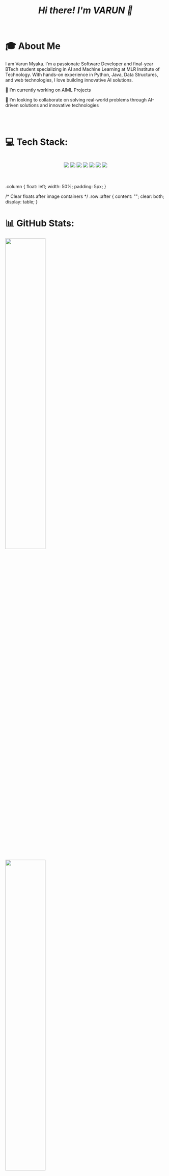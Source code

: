 <h1 align = "center"><i><b> Hi there! I'm VARUN 👋 </b></i></h1>
<br>

<h1>🎓 About Me</h1>
<p>I am Varun Myaka. I'm a passionate Software Developer and final-year BTech student specializing in AI and Machine Learning at MLR Institute of Technology. With hands-on experience in Python, Java, Data Structures, and web technologies, I love building innovative AI solutions.</p>

<p>🔭 I’m currently working on AIML Projects</p>
<p>👯 I’m looking to collaborate on solving real-world problems through AI-driven solutions and innovative technologies</p>


<br>
<br>


<h1> 💻 Tech Stack: </h1>
  <br>
<div align="center">
  <img src="https://img.shields.io/badge/java-%23ED8B00.svg?style=for-the-badge&logo=openjdk&logoColor=white" />
  <img src="https://img.shields.io/badge/python-3670A0?style=for-the-badge&logo=python&logoColor=ffdd54" />
  <img src="https://img.shields.io/badge/html5-%23E34F26.svg?style=for-the-badge&logo=html5&logoColor=white" />
  <img src="https://img.shields.io/badge/Matplotlib-%23ffffff.svg?style=for-the-badge&logo=Matplotlib&logoColor=black" />
  <img src="https://img.shields.io/badge/opencv-%23white.svg?style=for-the-badge&logo=opencv&logoColor=white" />
  <img src="https://img.shields.io/badge/numpy-%23013243.svg?style=for-the-badge&logo=numpy&logoColor=white" />
  <img src="https://img.shields.io/badge/pandas-%23150458.svg?style=for-the-badge&logo=pandas&logoColor=white" />
</div>


<br>
<br>

.column {
  float: left;
  width: 50%;
  padding: 5px;
}

/* Clear floats after image containers */
.row::after {
  content: "";
  clear: both;
  display: table;
}
<h1> 📊 GitHub Stats: </h1>
<div class="row">
  <div class="column">
    <img src="https://github-readme-streak-stats.herokuapp.com/?user=MVarun5&theme=dark&hide_border=false" style="width:50%">
  </div>
  <div class="column">
    <img src="https://github-readme-stats.vercel.app/api/top-langs/?username=MVarun5&theme=dark&hide_border=false&include_all_commits=false&count_private=false&layout=compact" style="width:50%">
  </div>
</div>

<br>
<br>


<summary><h2>GSSoC(24) Badges 🌟</h2></summary>
<div style='display:flex; align-items:center; gap: 10px;' align='center'>
  <a href="https://gssoc.girlscript.tech/leaderboard">
    <img src="https://raw.githubusercontent.com/GSSoC24/Postman-Challenge/main/docs/assets/Postman%20White.png" width="100px" height="100px" />
    <img src="https://raw.githubusercontent.com/GSSoC24/Postman-Challenge/main/docs/assets/1.png" width="100px" height="100px" />
    <img src="https://raw.githubusercontent.com/GSSoC24/Postman-Challenge/main/docs/assets/2.png" width="100px" height="100px" />
    <img src="https://raw.githubusercontent.com/GSSoC24/Postman-Challenge/main/docs/assets/3.png" width="100px" height="100px" />
    <img src="https://raw.githubusercontent.com/GSSoC24/Postman-Challenge/main/docs/assets/4.png" width="100px" height="100px" />
    <img src="https://raw.githubusercontent.com/GSSoC24/Postman-Challenge/main/docs/assets/5.png" width="100px" height="100px" />
  </a>
</div>


<br>
<br>

<h1> 🌐 Socials: </h1>
<a href="mailto:varun1290.myaka@gmail.com">
  <img src="https://img.shields.io/static/v1?message=Gmail&logo=gmail&label=&color=D14836&logoColor=white&labelColor=&style=for-the-badge" height="35" alt="gmail logo"  />
</a>
<a href="http://www.linkedin.com/in/varunmyaka">
  <img src="https://img.shields.io/static/v1?message=LinkedIn&logo=linkedin&label=&color=0077B5&logoColor=white&labelColor=&style=for-the-badge" height="35" alt="linkedin logo"  />
</a>


[![](https://visitcount.itsvg.in/api?id=MVarun5&icon=0&color=0)](https://visitcount.itsvg.in)
